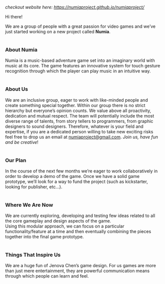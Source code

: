 _checkout website here: https://numiaproject.github.io/numiaproject/_


Hi there!

We are a group of people with a great passion for video games and we’ve just started working on a new project called **Numia**.<br/><br/>

### About Numia<br/>
Numia is a music-based adventure game set into an imaginary world with music at its core. 
The game features an innovative system for touch gesture recognition through which the player can play music in an intuitive way.<br/><br/>

### About Us<br/>
We are an inclusive group, eager to work with like-minded people and create something special together. Within our group there is no strict hierarchy but everyone’s opinion counts. We value above all proactivity, dedication and mutual respect. 
The team will potentially include the most diverse range of talents, from story tellers to programmers, from graphic designers to sound designers. 
Therefore, whatever is your field and expertise, if you are a dedicated person willing to take new exciting risks feel free to drop us an email at numiaproject@gmail.com. 
_Join us, have fun and be creative_!<br/><br/>

### Our Plan<br/>
In the course of the next few months we’re eager to work collaboratively in order to develop a demo of the game. Once we have a solid game prototype, we’ll look for a way to fund the project (such as kickstarter, looking for publisher, etc…).<br/><br/>

### Where We Are Now<br/>
We are currently exploring, developing and testing few ideas related to all the core gameplay and design aspects of the game.<br/>
Using this modular approach, we can focus on a particular functionality/feature at a time 
and then eventually combining the pieces together into the final game prototype.<br/><br/>

### Things That Inspire Us<br/>
We are a huge fun of Jenova Chen’s game design. 
For us games are more than just mere entertainment, they are powerful communication means through which people can learn and feel.<br/><br/>
